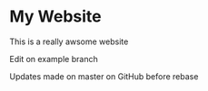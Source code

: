 # My Website

This is a really awsome website

Edit on example branch

Updates made on master on GitHub before rebase

